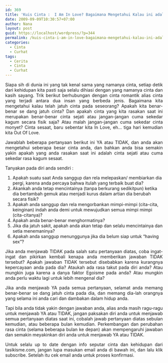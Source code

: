 ```yaml
---
id: 369
title: 'Kuis Cinta :  I Am In Love? Bagaimana Mengetahui Kalau ini adalah Cinta Sejati'
date: 2009-09-09T10:30:57+07:00
author: Nana
layout: post
guid: https://localhost/wordpress/?p=344
permalink: /kuis-cinta-i-am-in-love-bagaimana-mengetahui-kalau-ini-adalah-cinta-sejati/
categories:
  - Cinta
  - Curhat
tags:
  - Cerita
  - Cinta
  - Curhat
---
```

<p align="justify">
  Siapa sih di dunia ini yang tak kenal sama yang namanya cinta, setiap detik dari kehidupan kita pasti saja selalu dihiasi dengan yang namanya cinta dan kasih sayang. Trik berikut berhubungan dengan cinta romantik alias cinta yang terjadi antara dua insan yang berbeda jenis. Bagaimana kita mengetahui kalau telah jatuh cinta pada seseorang? Apakah kita benar-benar se dang jatuh cinta? Dan apakah cinta yang kita rasakan saat ini merupakan benar-benar cinta sejati atau jangan-jangan cuma sekedar kagum secara fisik saja? Atau malah jangan-jangan cuma sekedar cinta monyet? Cinta sesaat, baru sebentar kita In Love, eh… tiga hari kemudian kita Out Of Love.
</p>

<p align="justify">
  Jawablah beberapa pertanyaan berikut ini YA atau TIDAK, dan anda akan mengetahui seberapa besar cinta anda, dan bahkan anda bisa semakin yakin apakah yang anda rasakan saat ini adalah cinta sejati atau cuma sekedar rasa kagum sesaat.
</p>

<p align="justify">
  Tanyakan pada diri anda sendiri :
</p>

<div>
  <ol>
    <li>
      Apakah suatu saat Anda sanggup dan rela melepaskan/ membiarkan dia pergi, karena anda percaya bahwa itulah yang terbaik buat dia?
    </li>
    <li>
      Akankah anda tetap mencintainya (tanpa berkurang sedikitpun) ketika dia bertambah gemuk atau menjadi kurus dalam artian dia berubah secara fisik?
    </li>
    <li>
      Apakah anda sanggup dan rela mengorbankan mimpi-mimpi (cita-cita, keinginan) indah anda demi untuk mewujudkan semua mimpi mimpi (cita-citanya)?
    </li>
    <li>
      Apakah anda benar-benar menghormatinya?
    </li>
    <li>
      Jika dia jatuh sakit, apakah anda akan tetap dan selalu mencintainya dan setia menemaninya?
    </li>
    <li>
      Apakah anda sanggup menunggunya jika dia belum siap untuk “having sex”?
    </li>
  </ol>
</div>

<p align="justify">
  Jika anda menjawab TIDAK pada salah satu pertanyaan diatas, coba ingat-ingat dan pikirkan kembali kenapa anda memberikan jawaban TIDAK tersebut? Apakah jawaban TIDAK tersebut disebabkan karena kurangnya kepercayaan anda pada dia? Ataukah ada rasa takut pada diri anda? Atau mungkin juga karena a danya faktor Egoisme pada anda? Atau mungkin anda perlu waktu lagi untuk lebih mengenal dia?
</p>

<p align="justify">
  Jika anda menjawab YA pada semua pertanyaan, selamat anda memang benar-benar se dang jatuh cinta pada dia, dan memang dia-lah orangnya yang selama ini anda cari dan dambakan dalam hidup anda.
</p>

<p align="justify">
  Tapi bila anda tidak yakin dengan jawaban anda, alias anda masih ragu-ragu untuk menjawab YA atau TIDAK, jangan paksakan diri anda untuk menjawab semua pertanyaan diatas saat ini, cobalah jawab pertanyaan diatas sebulan kemudian, atau beberapa bulan kemudian. Perkembangan dan perubahan rasa cinta (selama beberapa bulan ke depan) akan mempengaruhi jawaban dan semakin meyakinkan diri anda untuk menjawab YA atau TIDAK.
</p>

<p align="justify">
  Untuk selalu up to date dengan info seputar cinta dan kehidupan dari tasikisme.com, jangan lupa masukan email anda di bawah ini, dan lalu klik subscribe. Setelah itu cek email anda untuk proses konfirmasi.
</p>